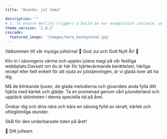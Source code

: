 ```yaml
---
title: "Ananke: jul tema"

description: ""
# 1. To ensure Netlify triggers a build on our exampleSite instance, we need to change a file in the exampleSite directory.
theme_version: '2.8.2'
cascade:
  featured_image: '/images/hero_background.jpg'
---
```

<style>
  body {
    background-image: url('/images/hero_background.jpg');
    background-size: cover;
  }
</style>
Välkommen till vår mysiga julhörna! 
🎄 God Jul och Gott Nytt År! 🎅

Kliv in i säsongens värme och upplev julens magi på vår festliga webbplats.Oavsett om du är här för hjärtevärmande berättelser, härliga recept eller helt enkelt för att njuta av julstämningen, är vi glada över att ha dig.

Må de blinkande ljusen, de glada melodierna och givandets anda fylla ditt hjärta med kärlek och glädje. Ta en promenad genom vårt julunderland och upptäck skönheten i denna speciella tid på året.

Önskar dig och dina nära och kära en säsong fylld av skratt, kärlek och oförglömliga stunder.

Skål för den underbaraste tiden på året!

🌟 Ditt julteam